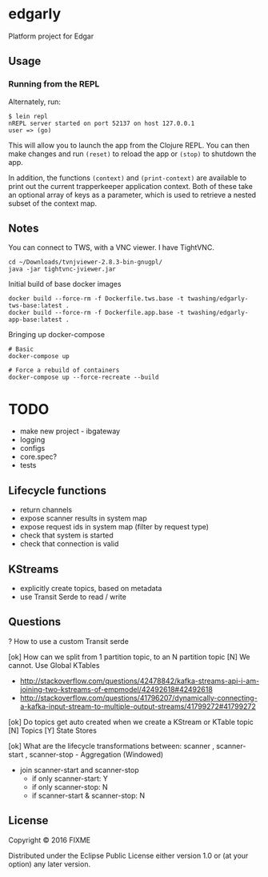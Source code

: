 # edgarly

Platform project for Edgar

## Usage


### Running from the REPL

Alternately, run:

    $ lein repl
    nREPL server started on port 52137 on host 127.0.0.1
    user => (go)

This will allow you to launch the app from the Clojure REPL. You can then make
changes and run `(reset)` to reload the app or `(stop)` to shutdown the app.

In addition, the functions `(context)` and `(print-context)` are available to
print out the current trapperkeeper application context. Both of these take an
optional array of keys as a parameter, which is used to retrieve a nested
subset of the context map.

## Notes

You can connect to TWS, with a VNC viewer. I have TightVNC.

```
cd ~/Downloads/tvnjviewer-2.8.3-bin-gnugpl/
java -jar tightvnc-jviewer.jar
```

Initial build of base docker images
```
docker build --force-rm -f Dockerfile.tws.base -t twashing/edgarly-tws-base:latest .
docker build --force-rm -f Dockerfile.app.base -t twashing/edgarly-app-base:latest .
```

Bringing up docker-compose 
```
# Basic
docker-compose up 

# Force a rebuild of containers
docker-compose up --force-recreate --build
```


# TODO

- make new project - ibgateway
- logging
- configs
- core.spec?
- tests


## Lifecycle functions

- return channels
- expose scanner results in system map
- expose request ids in system map (filter by request type)
- check that system is started
- check that connection is valid


## KStreams

- explicitly create topics, based on metadata
- use Transit Serde to read / write


## Questions

? How to use a custom Transit serde


[ok] How can we split from 1 partition topic, to an N partition topic
  [N] We cannot. Use Global KTables
  - http://stackoverflow.com/questions/42478842/kafka-streams-api-i-am-joining-two-kstreams-of-empmodel/42492618#42492618
  - http://stackoverflow.com/questions/41796207/dynamically-connecting-a-kafka-input-stream-to-multiple-output-streams/41799272#41799272

[ok] Do topics get auto created when we create a KStream or KTable topic
  [N] Topics
  [Y] State Stores

[ok] What are the lifecycle transformations between: scanner , scanner-start , scanner-stop - Aggregation (Windowed)

  - join scanner-start and scanner-stop
    - if only scanner-start: Y
    - if only scanner-stop: N
    - if scanner-start & scanner-stop: N


## License

Copyright © 2016 FIXME

Distributed under the Eclipse Public License either version 1.0 or (at your option) any later version.

